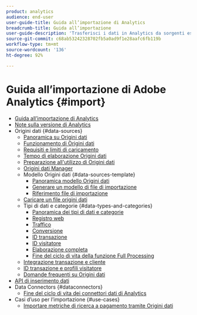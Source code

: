 ```yaml
---
product: analytics
audience: end-user
user-guide-title: Guida all’importazione di Analytics
breadcrumb-title: Guida all’importazione
user-guide-description: 'Trasferisci i dati in Analytics da sorgenti esterne, sia in massa che in tempo reale. '
source-git-commit: c68ab53242328702fb5a0ad9f1e28aafc6fb119b
workflow-type: tm+mt
source-wordcount: '136'
ht-degree: 92%

---
```



# Guida all’importazione di Adobe Analytics {#import}

+ [Guida all’importazione di Analytics](home.md)
+ [Note sulla versione di Analytics](https://experienceleague.adobe.com/docs/analytics/release-notes/latest.html)
+ Origini dati {#data-sources}
   + [Panoramica su Origini dati](c-data-sources/datasrc-home.md)
   + [Funzionamento di Origini dati](c-data-sources/datasrc-how-data-sources-works.md)
   + [Requisiti e limiti di caricamento](c-data-sources/datasrc-requirements.md)
   + [Tempo di elaborazione Origini dati](c-data-sources/datasrc-processing-time.md)
   + [Preparazione all&#39;utilizzo di Origini dati](c-data-sources/datasrc-preparing.md)
   + [Origini dati Manager](c-data-sources/datasrc-manager.md)
   + Modello Origini dati {#data-sources-template}
      + [Panoramica modello Origini dati](c-data-sources/datasrc-template/datasrc-template-file.md)
      + [Generare un modello di file di importazione](c-data-sources/datasrc-template/t-datasrc-creating-data-sources-file.md)
      + [Riferimento file di importazione](c-data-sources/datasrc-template/datasrc-import-file-reference.md)
   + [Caricare un file origini dati](c-data-sources/t-datasrc-uploading-data.md)
   + Tipi di dati e categorie {#data-types-and-categories}
      + [Panoramica dei tipi di dati e categorie](c-data-sources/c-datasrc-types/datasrc-categories.md)
      + [Registro web](c-data-sources/c-datasrc-types/datasrc-web-log.md)
      + [Traffico](c-data-sources/c-datasrc-types/datasrc-traffic.md)
      + [Conversione](c-data-sources/c-datasrc-types/datasrc-conversion.md)
      + [ID transazione](c-data-sources/c-datasrc-types/datasrc-transactionid.md)
      + [ID visitatore](c-data-sources/c-datasrc-types/datasrc-visitorid.md)
      + [Elaborazione completa](c-data-sources/c-datasrc-types/datasrc-full-processing.md)
      + [Fine del ciclo di vita della funzione Full Processing](c-data-sources/c-datasrc-types/datasrc-fullproc-eol.md)
   + [Integrazione transazione e cliente](c-data-sources/datasrc-integrating-offline-data.md)
   + [ID transazione e profili visitatore](c-data-sources/datasrc-tid-visitor-profile.md)
   + [Domande frequenti su Origini dati](c-data-sources/datasrc-faq.md)
+ [API di inserimento dati](c-data-insertion-api/c-data-insertion-api.md)
+ Data Connectors {#dataconnectors}
   + [Fine del ciclo di vita dei connettori dati di Analytics](data-connectors/data-connectors-eol.md)
+ Casi d’uso per l’importazione {#use-cases}
   + [Importare metriche di ricerca a pagamento tramite Origini dati](use-cases/paid-search-metrics.md)

